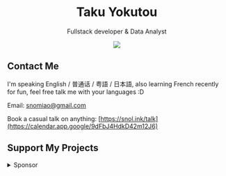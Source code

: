 <div style="text-align: center">
  
# Taku Yokutou

Fullstack developer & Data Analyst

<!-- since 2024-12-05 -->
![](https://komarev.com/ghpvc/?username=snomiao)

</div>

## Contact Me

I'm speaking English / 普通话 / 粤語 / 日本語, also learning French recently for fun, feel free talk me with your languages :D


Email: snomiao@gmail.com

Book a casual talk on anything: [https://snol.ink/talk](https://calendar.app.google/9dFbJ4HdkD42m12J6)

## Support My Projects

<details>
<summary>
Sponsor
</summary>

- Wise, Paypal, Alipay: snomiao@gmail.com
- BTC: (MAINTAINING)
- ETH: 0xdC2EeCe11a9e09c8db921989e54b30375446e49E
- Monero: 48VK3d9LHcdiHPvwfxbGFB6VQg9zS6Y8F3YDZr3tti3tE6XmSc7HVrnTT9wTZcZjPw5AntN7QEZV2VWa1LWCRe278nYUtSg

</details>
